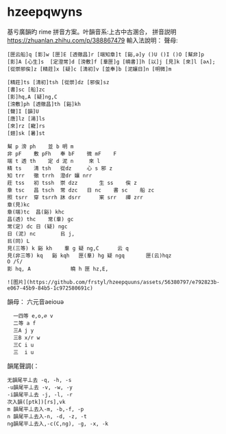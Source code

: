 
# hzeepqwyns
基亏廣韻旳 rime 拼音方案。叶韻音系:上古中古溷合，
拼音説明 https://zhuanlan.zhihu.com/p/388867479
輸入法說明：
  聲母:

    [匣云船]q [影]w [匣]E [透徹昌]r [端知章]t [谿,ə]y ()U ()I ()O [幫非]p 
    [影]A [心生]s  [定澄常]d [滂敷]f [羣匣]g [曉書]]h [以]j [見]k [來]l [əʌ];
    [從崇邪俟]z [精莊]x [疑]c [淸初]v [並奉]b [泥孃日]n [明微]m

    [精莊]ts [淸初]tsh [從崇]dz [邪俟]sz
    [書]sc [船]zc
    [影]hq,A [疑]ng,C
    [滂敷]ph [透徹昌]th [谿]kh  
    [聲]I [韻]U
    [唐]lz [湯]ls
    [來]rz [寵]rs
    [翅]sk [暑]st

	幫 p	滂 ph	並 b	明 m		
	非 pF	敷 pFh	奉 bF	微 mF	F	
	端 t	透 th	定 d	泥 n		來 l
	精 ts	淸 tsh	從dz		心 s	邪 z
	知 trr	徹 trrh	澄dr	孃 nrr		
	莊 tss	初 tssh	崇 dzz		生 ss	俟 z
	章 tsc	昌 tsch	常 dzc	日 nc	書 sc	船 zc
	照 tsrr	穿 tsrrh	牀 dsrr		宷 srr	禪 zrr
	章(見)kc
	章(端)tc	昌(谿) khc
	昌(透) thc	常(羣) gc
	常(定) dc	日 (疑) ngc
	日 (泥) nc		㠯 j,
	㠯(同) L
	見(三等) k	谿 kh	羣 g	疑 ng,C		云 q
	見(非三等) kq	谿 kqh	匣(羣) hg	疑 ngq		匣(云)hqz
	O /ʕ/
	影 hq, A				曉 h	匣 hz,E,

	![图片](https://github.com/frstyl/hzeepquuns/assets/56380797/e792823b-e067-45b9-84b5-1c972580691c)

  
  
  韻母：
      六元音aeiouə


      一四等 e,o,∅ v
      二等 a f
      三A j y
      三B x/r w
      三C i u
      三  i u

      

韻尾聲調(：

    无韻尾平丄去 -q, -h, -s
    -u韻尾平丄去 -v, -w, -y
    -i韻尾平丄去 -j, -l, -r
    次入韻([ptk])[rs],vk
    m 韻尾平丄去入-m, -b,-f, -p
    n 韻尾平丄去入-n, -d, -z, -t
    ng韻尾平丄去入,-c(C,ng), -g, -x, -k
    


